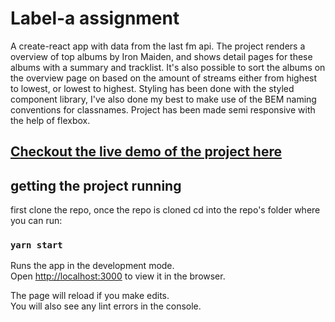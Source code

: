 # Label-a assignment

A create-react app with data from the last fm api. The project renders a overview of top albums by Iron Maiden, and shows detail pages for these albums with a summary and tracklist. It's also possible to sort the albums on the overview page on based on the amount of streams either from highest to lowest, or lowest to highest. Styling has been done with the styled component library, I've also done my best to make use of the BEM naming conventions for classnames. Project has been made semi responsive with the help of flexbox.

## [Checkout the live demo of the project here](link)

## getting the project running

first clone the repo, once the repo is cloned cd into the repo's folder where you can run:

### `yarn start`

Runs the app in the development mode.\
Open [http://localhost:3000](http://localhost:3000) to view it in the browser.

The page will reload if you make edits.\
You will also see any lint errors in the console.